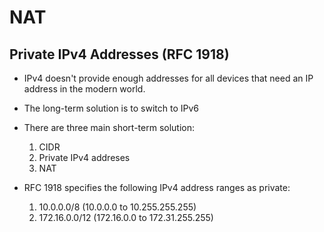 # NAT

## Private IPv4 Addresses (RFC 1918)
- IPv4 doesn't provide enough addresses for all devices that need an IP address in the modern world.
- The long-term solution is to switch to IPv6
- There are three main short-term solution:
    1. CIDR
    2. Private IPv4 addreses
    3. NAT

- RFC 1918 specifies the following IPv4 address ranges as private:
    1. 10.0.0.0/8 (10.0.0.0 to 10.255.255.255)
    2. 172.16.0.0/12 (172.16.0.0 to 172.31.255.255)